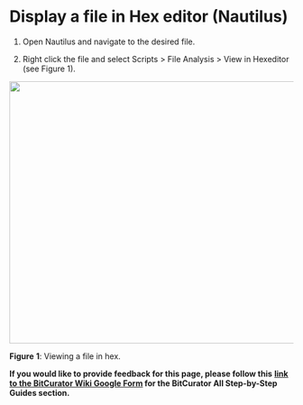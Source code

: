 # **Display a file in Hex editor (Nautilus)**

1.  Open Nautilus and navigate to the desired file.

2.  Right click the file and select Scripts \> File Analysis \> View in
    Hexeditor (see Figure 1).

<img src="./media/image1.png" style="width:6.5in;height:4.84722in" />

**Figure** **1**: Viewing a file in hex.

**If you would like to provide feedback for this page, please follow
this** **[<u>link to the BitCurator Wiki Google
Form</u>](https://docs.google.com/forms/d/e/1FAIpQLSelmRx1VmgDEg3dU5_8cXZy9MZ5v8_sAl-Ur2nPFLAi6Lvu2w/viewform?usp=sf_link)
for the BitCurator All Step-by-Step Guides section.**

